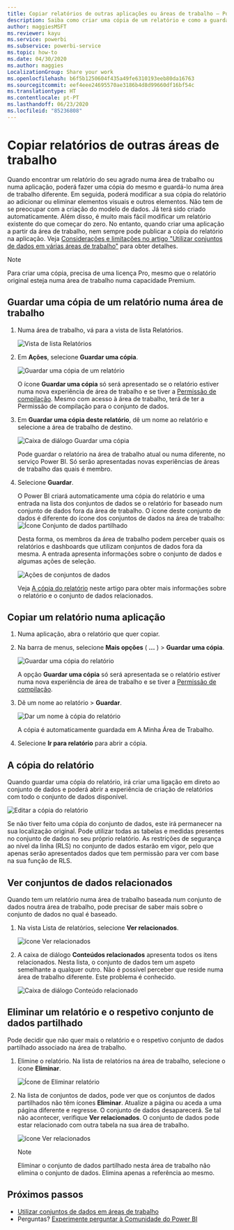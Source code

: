 ```yaml
---
title: Copiar relatórios de outras aplicações ou áreas de trabalho – Power BI
description: Saiba como criar uma cópia de um relatório e como a guardar na sua área de trabalho.
author: maggiesMSFT
ms.reviewer: kayu
ms.service: powerbi
ms.subservice: powerbi-service
ms.topic: how-to
ms.date: 04/30/2020
ms.author: maggies
LocalizationGroup: Share your work
ms.openlocfilehash: b6f5b1250604f435a49fe6310193eeb80da16763
ms.sourcegitcommit: eef4eee24695570ae3186b4d8d99660df16bf54c
ms.translationtype: HT
ms.contentlocale: pt-PT
ms.lasthandoff: 06/23/2020
ms.locfileid: "85236808"
---
```

# <a name="copy-reports-from-other-workspaces"></a>Copiar relatórios de outras áreas de trabalho

Quando encontrar um relatório do seu agrado numa área de trabalho ou numa aplicação, poderá fazer uma cópia do mesmo e guardá-lo numa área de trabalho diferente. Em seguida, poderá modificar a sua cópia do relatório ao adicionar ou eliminar elementos visuais e outros elementos. Não tem de se preocupar com a criação do modelo de dados. Já terá sido criado automaticamente. Além disso, é muito mais fácil modificar um relatório existente do que começar do zero. No entanto, quando criar uma aplicação a partir da área de trabalho, nem sempre pode publicar a cópia do relatório na aplicação. Veja [Considerações e limitações no artigo "Utilizar conjuntos de dados em várias áreas de trabalho"](service-datasets-across-workspaces.md#considerations-and-limitations) para obter detalhes.

> [!NOTE]
> Para criar uma cópia, precisa de uma licença Pro, mesmo que o relatório original esteja numa área de trabalho numa capacidade Premium.

## <a name="save-a-copy-of-a-report-in-a-workspace"></a>Guardar uma cópia de um relatório numa área de trabalho

1. Numa área de trabalho, vá para a vista de lista Relatórios.

    ![Vista de lista Relatórios](media/service-datasets-copy-reports/power-bi-report-list-view.png)

1. Em **Ações**, selecione **Guardar uma cópia**.

    ![Guardar uma cópia de um relatório](media/service-datasets-copy-reports/power-bi-dataset-save-report-copy.png)

    O ícone **Guardar uma cópia** só será apresentado se o relatório estiver numa nova experiência de área de trabalho e se tiver a [Permissão de compilação](service-datasets-build-permissions.md). Mesmo com acesso à área de trabalho, terá de ter a Permissão de compilação para o conjunto de dados.

3. Em **Guardar uma cópia deste relatório**, dê um nome ao relatório e selecione a área de trabalho de destino.

    ![Caixa de diálogo Guardar uma cópia](media/service-datasets-copy-reports/power-bi-dataset-save-report.png)

    Pode guardar o relatório na área de trabalho atual ou numa diferente, no serviço Power BI. Só serão apresentadas novas experiências de áreas de trabalho das quais é membro. 
  
4. Selecione **Guardar**.

    O Power BI criará automaticamente uma cópia do relatório e uma entrada na lista dos conjuntos de dados se o relatório for baseado num conjunto de dados fora da área de trabalho. O ícone deste conjunto de dados é diferente do ícone dos conjuntos de dados na área de trabalho: ![Ícone Conjunto de dados partilhado](media/service-datasets-discover-across-workspaces/power-bi-shared-dataset-icon.png)
    
    Desta forma, os membros da área de trabalho podem perceber quais os relatórios e dashboards que utilizam conjuntos de dados fora da mesma. A entrada apresenta informações sobre o conjunto de dados e algumas ações de seleção.

    ![Ações de conjuntos de dados](media/service-datasets-across-workspaces/power-bi-dataset-actions.png)

    Veja [A cópia do relatório](#your-copy-of-the-report) neste artigo para obter mais informações sobre o relatório e o conjunto de dados relacionados.

## <a name="copy-a-report-in-an-app"></a>Copiar um relatório numa aplicação

1. Numa aplicação, abra o relatório que quer copiar.
2. Na barra de menus, selecione **Mais opções** ( **...** ) > **Guardar uma cópia**.

    ![Guardar uma cópia do relatório](media/service-datasets-copy-reports/power-bi-save-copy.png)

    A opção **Guardar uma cópia** só será apresentada se o relatório estiver numa nova experiência de área de trabalho e se tiver a [Permissão de compilação](service-datasets-build-permissions.md).

3. Dê um nome ao relatório > **Guardar**.

    ![Dar um nome à cópia do relatório](media/service-datasets-copy-reports/power-bi-save-report-from-app.png)

    A cópia é automaticamente guardada em A Minha Área de Trabalho.

4. Selecione **Ir para relatório** para abrir a cópia.

## <a name="your-copy-of-the-report"></a>A cópia do relatório

Quando guardar uma cópia do relatório, irá criar uma ligação em direto ao conjunto de dados e poderá abrir a experiência de criação de relatórios com todo o conjunto de dados disponível. 

![Editar a cópia do relatório](media/service-datasets-copy-reports/power-bi-edit-report-copy.png)

Se não tiver feito uma cópia do conjunto de dados, este irá permanecer na sua localização original. Pode utilizar todas as tabelas e medidas presentes no conjunto de dados no seu próprio relatório. As restrições de segurança ao nível da linha (RLS) no conjunto de dados estarão em vigor, pelo que apenas serão apresentados dados que tem permissão para ver com base na sua função de RLS.

## <a name="view-related-datasets"></a>Ver conjuntos de dados relacionados

Quando tem um relatório numa área de trabalho baseada num conjunto de dados noutra área de trabalho, pode precisar de saber mais sobre o conjunto de dados no qual é baseado.

1. Na vista Lista de relatórios, selecione **Ver relacionados**.

    ![ícone Ver relacionados](media/service-datasets-copy-reports/power-bi-dataset-view-related.png)

1. A caixa de diálogo **Conteúdos relacionados** apresenta todos os itens relacionados. Nesta lista, o conjunto de dados tem um aspeto semelhante a qualquer outro. Não é possível perceber que reside numa área de trabalho diferente. Este problema é conhecido.
 
    ![Caixa de diálogo Conteúdo relacionado](media/service-datasets-copy-reports/power-bi-dataset-related.png)

## <a name="delete-a-report-and-its-shared-dataset"></a>Eliminar um relatório e o respetivo conjunto de dados partilhado

Pode decidir que não quer mais o relatório e o respetivo conjunto de dados partilhado associado na área de trabalho.

1. Elimine o relatório. Na lista de relatórios na área de trabalho, selecione o ícone **Eliminar**.

    ![Ícone de Eliminar relatório](media/service-datasets-across-workspaces/power-bi-datasets-delete-report.png)

2. Na lista de conjuntos de dados, pode ver que os conjuntos de dados partilhados não têm ícones **Eliminar**. Atualize a página ou aceda a uma página diferente e regresse. O conjunto de dados desaparecerá. Se tal não acontecer, verifique **Ver relacionados**. O conjunto de dados pode estar relacionado com outra tabela na sua área de trabalho.

    ![ícone Ver relacionados](media/service-datasets-across-workspaces/power-bi-dataset-view-related-icon.png)

    > [!NOTE]
    > Eliminar o conjunto de dados partilhado nesta área de trabalho não elimina o conjunto de dados. Elimina apenas a referência ao mesmo.


## <a name="next-steps"></a>Próximos passos

- [Utilizar conjuntos de dados em áreas de trabalho](service-datasets-across-workspaces.md)
- Perguntas? [Experimente perguntar à Comunidade do Power BI](https://community.powerbi.com/)
